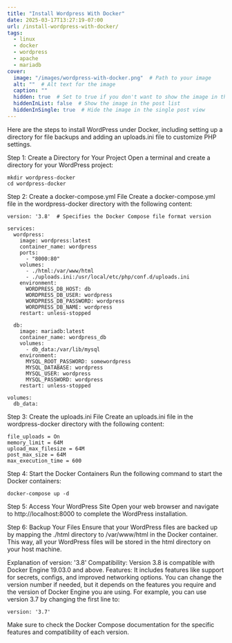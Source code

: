 ```yaml
---
title: "Install Wordpress With Docker"
date: 2025-03-17T13:27:19-07:00
url: /install-wordpress-with-docker/
tags:
  - linux
  - docker
  - wordpress
  - apache
  - mariadb
cover:
  image: "/images/wordpress-with-docker.png"  # Path to your image
  alt: ""  # Alt text for the image
  caption: ""
  hidden: true  # Set to true if you don't want to show the image in the
  hiddenInList: false  # Show the image in the post list
  hiddenInSingle: true  # Hide the image in the single post view
---
```

Here are the steps to install WordPress under Docker, including setting up a directory for file backups and adding an uploads.ini file to customize PHP settings.

Step 1: Create a Directory for Your Project
Open a terminal and create a directory for your WordPress project:
```
mkdir wordpress-docker
cd wordpress-docker
```

Step 2: Create a docker-compose.yml File
Create a docker-compose.yml file in the wordpress-docker directory with the following content:
```
version: '3.8'  # Specifies the Docker Compose file format version

services:
  wordpress:
    image: wordpress:latest
    container_name: wordpress
    ports:
      - "8000:80"
    volumes:
      - ./html:/var/www/html
      - ./uploads.ini:/usr/local/etc/php/conf.d/uploads.ini
    environment:
      WORDPRESS_DB_HOST: db
      WORDPRESS_DB_USER: wordpress
      WORDPRESS_DB_PASSWORD: wordpress
      WORDPRESS_DB_NAME: wordpress
    restart: unless-stopped

  db:
    image: mariadb:latest
    container_name: wordpress_db
    volumes:
      - db_data:/var/lib/mysql
    environment:
      MYSQL_ROOT_PASSWORD: somewordpress
      MYSQL_DATABASE: wordpress
      MYSQL_USER: wordpress
      MYSQL_PASSWORD: wordpress
    restart: unless-stopped

volumes:
  db_data:
```

Step 3: Create the uploads.ini File
Create an uploads.ini file in the wordpress-docker directory with the following content:
```
file_uploads = On
memory_limit = 64M
upload_max_filesize = 64M
post_max_size = 64M
max_execution_time = 600
```

Step 4: Start the Docker Containers
Run the following command to start the Docker containers:
```
docker-compose up -d
```

Step 5: Access Your WordPress Site
Open your web browser and navigate to http://localhost:8000 to complete the WordPress installation.

Step 6: Backup Your Files
Ensure that your WordPress files are backed up by mapping the ./html directory to /var/www/html in the Docker container. This way, all your WordPress files will be stored in the html directory on your host machine.

Explanation of version: '3.8'
Compatibility: Version 3.8 is compatible with Docker Engine 19.03.0 and above.
Features: It includes features like support for secrets, configs, and improved networking options.
You can change the version number if needed, but it depends on the features you require and the version of Docker Engine you are using. For example, you can use version 3.7 by changing the first line to:
```
version: '3.7'
```
Make sure to check the Docker Compose documentation for the specific features and compatibility of each version.


